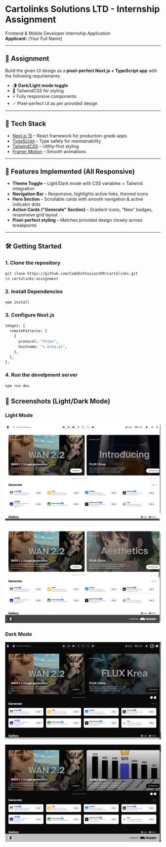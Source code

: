# Cartolinks Solutions LTD - Internship Assignment

Frontend & Mobile Developer Internship Application  
**Applicant:** [Your Full Name]

---

## 📌 Assignment

Build the given UI design as a **pixel-perfect Next.js + TypeScript app** with the following requirements:

- 🌗 **Dark/Light mode toggle**
- 🎨 TailwindCSS for styling
- ⚡ Fully responsive components
- ✅ Pixel-perfect UI as per provided design

---

## 🚀 Tech Stack

- [Next.js 15](https://nextjs.org/) – React framework for production-grade apps
- [TypeScript](https://www.typescriptlang.org/) – Type safety for maintainability
- [TailwindCSS](https://tailwindcss.com/) – Utility-first styling
- [Framer Motion](https://www.framer.com/motion/) – Smooth animations

---

## 📂 Features Implemented (All Responsive)

- **Theme Toggle** – Light/Dark mode with CSS variables + Tailwind integration
- **Navigation Bar** – Responsive, highlights active links, themed icons
- **Hero Section** – Scrollable cards with smooth navigation & active indicator dots
- **Action Cards ("Generate" Section)** – Gradient icons, “New” badges, responsive grid layout
- **Pixel-perfect styling** – Matches provided design closely across breakpoints

---

## 🛠️ Getting Started

### 1. Clone the repository

```bash
git clone https://github.com/CodeEnthusiast09/cartolinks.git
cd cartolinks-assignment
```

### 2. Install Dependencies

```bash
npm install
```

### 3. Configure Next.js

```bash
images: {
  remotePatterns: [
    {
      protocol: "https",
      hostname: "s.krea.ai",
    },
  ],
},
```

### 4. Run the develpment server

```bash
npm run dev
```

## 📸 Screenshots (Light/Dark Mode)

### Light Mode

![Light Mode](./public/light-mode-1.png)

![Light Mode](./public/light-mode-2.png)

### Dark Mode

![Dark Mode](./public/dark-mode-1.png)

![Dark Mode](./public/dark-mode-2.png)
